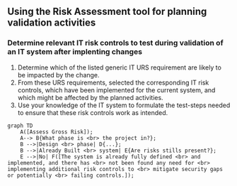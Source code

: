 ## Using the Risk Assessment tool for planning validation activities
### Determine relevant IT risk controls to test during validation of an IT system after implenting changes
1. Determine which of the listed generic IT URS requirement are likely to be impacted by the change.
2. From these URS requirements, selected the corresponding IT risk controls, which have been implemented for the current system, and which might be affected by the planned activities.
3. Use your knowledge of the IT system to formulate the test-steps needed to ensure that these risk controls work as intended.

```mermaid
graph TD
	A([Assess Gross Risk]);
	A--> B{What phase is <br> the project in?};
	B -->|Design <br> phase| D{...};
	B -->|Already Built <br> system| E{Are risks stills present?};
	E -->|No| F([The system is already fully defined <br> and implemented, and there has <br> not been found any need for <br> implementing additional risk controls to <br> mitigate security gaps or potentially <br> failing controls.]);
```
